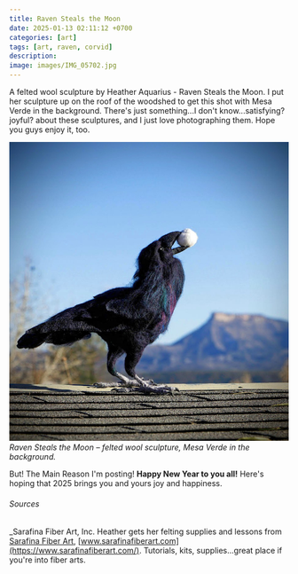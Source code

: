 ```yaml
---
title: Raven Steals the Moon
date: 2025-01-13 02:11:12 +0700
categories: [art]
tags: [art, raven, corvid]    
description:
image: images/IMG_05702.jpg
---
```


A felted wool sculpture by Heather Aquarius - Raven Steals the Moon. I put her sculpture up on the roof of the woodshed to get this shot with Mesa Verde in the background. There's just something...I don't know...satisfying? joyful? about these sculptures, and I just love photographing them. Hope you guys enjoy it, too.

![Raven sculpture](images/IMG_05702.jpg "Raven sculpture")
*Raven Steals the Moon – felted wool sculpture, Mesa Verde in the background.*


But! The Main Reason I'm posting! **Happy New Year to you all!** Here's hoping that 2025 brings you and yours joy and happiness.

###### _Sources_

_Sarafina Fiber Art, Inc. Heather gets her felting supplies and lessons from [Sarafina Fiber Art](https://www.sarafinafiberart.com/), [www.sarafinafiberart.com](https://www.sarafinafiberart.com/). Tutorials, kits, supplies...great place if you're into fiber arts.